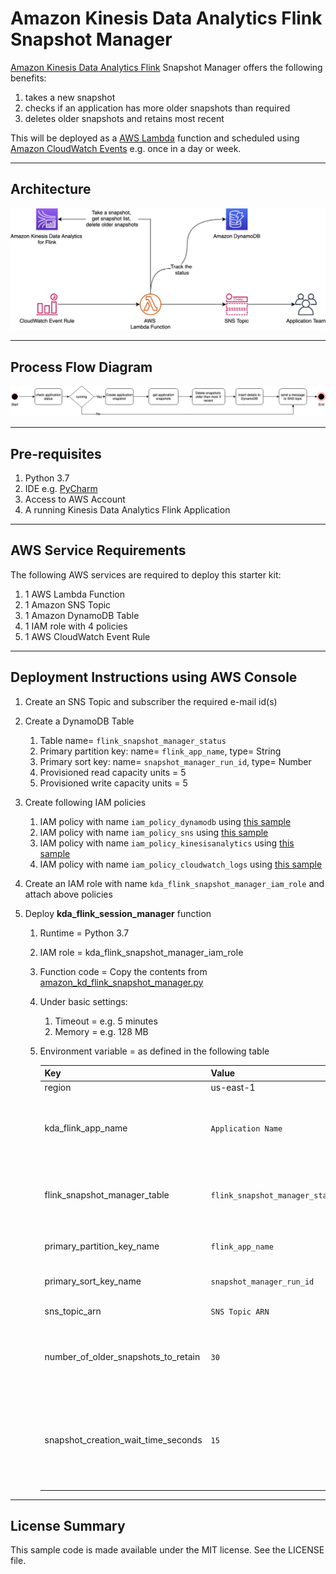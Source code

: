 # Amazon Kinesis Data Analytics Flink Snapshot Manager

[Amazon Kinesis Data Analytics Flink](https://docs.aws.amazon.com/kinesisanalytics/latest/java/how-it-works.html) Snapshot Manager offers the following benefits:

   1. takes a new snapshot
   1. checks if an application has more older snapshots than required
   1. deletes older snapshots and retains most recent

This will be deployed as a [AWS Lambda](https://aws.amazon.com/lambda/) function and scheduled using [Amazon CloudWatch Events](https://docs.aws.amazon.com/AmazonCloudWatch/latest/events/WhatIsCloudWatchEvents.html) e.g. once in a day or week.

---

## Architecture

![Alt](./kda_flink_snapshot_manager.png)

---

## Process Flow Diagram

![Alt](./kda_flink_snapshot_manager_process_flow_diagram.png)

---

## Pre-requisites

  1. Python 3.7
  1. IDE e.g. [PyCharm](https://www.jetbrains.com/pycharm/)
  1. Access to AWS Account
  1. A running Kinesis Data Analytics Flink Application

---

## AWS Service Requirements

The following AWS services are required to deploy this starter kit:

 1. 1 AWS Lambda Function
 1. 1 Amazon SNS Topic
 1. 1 Amazon DynamoDB Table
 1. 1 IAM role with 4 policies
 1. 1 AWS CloudWatch Event Rule

---

## Deployment Instructions using AWS Console

1. Create an SNS Topic and subscriber the required e-mail id(s)
1. Create a DynamoDB Table
   1. Table name= ```flink_snapshot_manager_status```
   1. Primary partition key: name= ```flink_app_name```, type= String
   1. Primary sort key: name= ```snapshot_manager_run_id```, type= Number
   1. Provisioned read capacity units = 5
   1. Provisioned write capacity units = 5
1. Create following IAM policies
   1. IAM policy with name ```iam_policy_dynamodb``` using [this sample](./resources/iam_policy_dynamodb.json)
   1. IAM policy with name ```iam_policy_sns``` using [this sample](./resources/iam_policy_sns.json)
   1. IAM policy with name ```iam_policy_kinesisanalytics``` using [this sample](./resources/iam_policy_kinesisanalytics.json)
   1. IAM policy with name ```iam_policy_cloudwatch_logs``` using [this sample](./resources/iam_policy_cloudwatch_logs.json)
1. Create an IAM role with name ```kda_flink_snapshot_manager_iam_role``` and attach above policies
1. Deploy **kda_flink_session_manager** function

    1. Runtime = Python 3.7
    1. IAM role = kda_flink_snapshot_manager_iam_role
    1. Function code = Copy the contents from [amazon_kd_flink_snapshot_manager.py](./amazon_kd_flink_snapshot_manager.py)
    1. Under basic settings:
        1. Timeout = e.g. 5 minutes
        1. Memory = e.g. 128 MB
    1. Environment variable = as defined in the following table
    
         | Key   | Value  | Description |
         |-------| -------| ----------- |
         | region  | us-east-1 | AWS region |
         | kda_flink_app_name | ```Application Name``` | Name of the Kinesis Data Analytics Flink Application |
         | flink_snapshot_manager_table  | ```flink_snapshot_manager_status``` | Name of the DynamoDB table used to track the status |
         | primary_partition_key_name | ```flink_app_name``` | Primary partition key name |
         | primary_sort_key_name | ```snapshot_manager_run_id``` | Primary sort key name |
         | sns_topic_arn | ```SNS Topic ARN``` | SNS Topic ARN  |
         | number_of_older_snapshots_to_retain | ```30``` | The number of most recent snapshots to be retained  |
         | snapshot_creation_wait_time_seconds | ```15``` | Time gap in seconds between consecutive checks to get the status of snapshot creation  |

---

## License Summary

This sample code is made available under the MIT license. See the LICENSE file.
